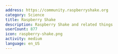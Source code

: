```yaml
---
address: https://community.raspberryshake.org
category: Science
title: Raspberry Shake
description: Raspberry Shake and related things
userCount: 877
icon: raspberry-shake.png
activity: medium
language: en_US
---
```

